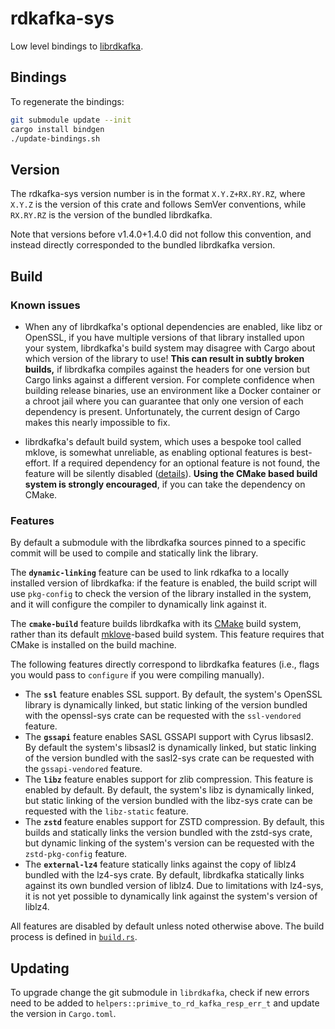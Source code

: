 # rdkafka-sys

Low level bindings to [librdkafka](https://github.com/edenhill/librdkafka).

## Bindings

To regenerate the bindings:

``` bash
git submodule update --init
cargo install bindgen
./update-bindings.sh
```

## Version

The rdkafka-sys version number is in the format `X.Y.Z+RX.RY.RZ`, where `X.Y.Z`
is the version of this crate and follows SemVer conventions, while `RX.RY.RZ`
is the version of the bundled librdkafka.

Note that versions before v1.4.0+1.4.0 did not follow this convention, and
instead directly corresponded to the bundled librdkafka version.

## Build

### Known issues

* When any of librdkafka's optional dependencies are enabled, like libz or
  OpenSSL, if you have multiple versions of that library installed upon your
  system, librdkafka's build system may disagree with Cargo about which version
  of the library to use! **This can result in subtly broken builds,** if
  librdkafka compiles against the headers for one version but Cargo links
  against a different version.  For complete confidence when building release
  binaries, use an environment like a Docker container or a chroot jail where
  you can guarantee that only one version of each dependency is present.
  Unfortunately, the current design of Cargo makes this nearly impossible to
  fix.

* librdkafka's default build system, which uses a bespoke tool called mklove, is
  somewhat unreliable, as enabling optional features is best-effort. If a
  required dependency for an optional feature is not found, the feature will be
  silently disabled ([details][mklove-bug]). **Using the CMake based build
  system is strongly encouraged**, if you can take the dependency on CMake.

### Features

By default a submodule with the librdkafka sources pinned to a specific commit
will be used to compile and statically link the library.

The **`dynamic-linking`** feature can be used to link rdkafka to a locally
installed version of librdkafka: if the feature is enabled, the build script
will use `pkg-config` to check the version of the library installed in the
system, and it will configure the compiler to dynamically link against it.

The **`cmake-build`** feature builds librdkafka with its [CMake] build system,
rather than its default [mklove]-based build system. This feature requires that
CMake is installed on the build machine.

The following features directly correspond to librdkafka features (i.e., flags
you would pass to `configure` if you were compiling manually).

  * The **`ssl`** feature enables SSL support. By default, the system's OpenSSL
    library is dynamically linked, but static linking of the version bundled
    with the openssl-sys crate can be requested with the `ssl-vendored` feature.
  * The **`gssapi`** feature enables SASL GSSAPI support with Cyrus libsasl2.
    By default the system's libsasl2 is dynamically linked, but static linking
    of the version bundled with the sasl2-sys crate can be requested with the
    `gssapi-vendored` feature.
  * The **`libz`** feature enables support for zlib compression. This
    feature is enabled by default. By default, the system's libz is dynamically
    linked, but static linking of the version bundled with the libz-sys crate
    can be requested with the `libz-static` feature.
  * The **`zstd`** feature enables support for ZSTD compression. By default,
    this builds and statically links the version bundled with the zstd-sys
    crate, but dynamic linking of the system's version can be requested with the
    `zstd-pkg-config` feature.
  * The **`external-lz4`** feature statically links against the copy of liblz4
    bundled with the lz4-sys crate. By default, librdkafka statically links
    against its own bundled version of liblz4. Due to limitations with lz4-sys,
    it is not yet possible to dynamically link against the system's version of
    liblz4.

All features are disabled by default unless noted otherwise above. The build
process is defined in [`build.rs`](build.rs).

## Updating

To upgrade change the git submodule in `librdkafka`, check if new errors
need to be added to `helpers::primive_to_rd_kafka_resp_err_t` and update
the version in `Cargo.toml`.

[CMake]: https://cmake.org
[mklove]: https://github.com/edenhill/mklove
[mklove-bug]: https://github.com/edenhill/librdkafka/pull/2640

